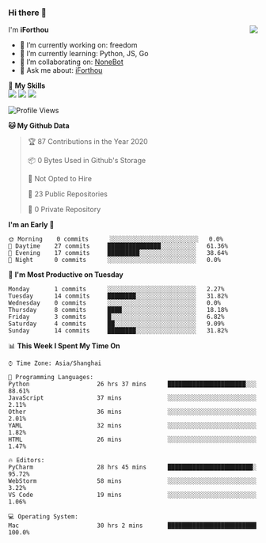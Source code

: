 ### Hi there 👋

<a href="#">
  <img align="right" src="https://github-readme-stats.vercel.app/api?username=iforthou&count_private=true&show_icons=true&bg_color=15,f2f7fd,E0EAFC" />
</a>

I'm **iForthou**

- 🔭 I’m currently working on: freedom
- 🌱 I’m currently learning: Python, JS, Go
- 👯 I’m collaborating on: [NoneBot](https://github.com/nonebot)
- 💬 Ask me about: [iForthou](https://iforthou.com)

🌟 **My Skills**  
![](https://img.shields.io/badge/-Python-3e74a2?style=flat-square&logo=Python&logoColor=fff)
![](https://img.shields.io/badge/-Docker-2496ED?style=flat-square&logo=Docker&logoColor=fff)
![](https://img.shields.io/badge/-Linux-000000?style=flat-square&logo=Linux&logoColor=fff)

<!--START_SECTION:waka-->
![Profile Views](http://img.shields.io/badge/Profile%20Views-238-blue)

**🐱 My Github Data** 

> 🏆 87 Contributions in the Year 2020
 > 
> 📦 0 Bytes Used in Github's Storage 
 > 
> 🚫 Not Opted to Hire
 > 
> 📜 23 Public Repositories
 > 
> 🔑 0 Private Repository 
 > 
**I'm an Early 🐤** 

```text
🌞 Morning    0 commits      ░░░░░░░░░░░░░░░░░░░░░░░░░   0.0% 
🌆 Daytime    27 commits     ███████████████░░░░░░░░░░   61.36% 
🌃 Evening    17 commits     █████████░░░░░░░░░░░░░░░░   38.64% 
🌙 Night      0 commits      ░░░░░░░░░░░░░░░░░░░░░░░░░   0.0%

```
📅 **I'm Most Productive on Tuesday** 

```text
Monday       1 commits      ░░░░░░░░░░░░░░░░░░░░░░░░░   2.27% 
Tuesday      14 commits     ████████░░░░░░░░░░░░░░░░░   31.82% 
Wednesday    0 commits      ░░░░░░░░░░░░░░░░░░░░░░░░░   0.0% 
Thursday     8 commits      ████░░░░░░░░░░░░░░░░░░░░░   18.18% 
Friday       3 commits      █░░░░░░░░░░░░░░░░░░░░░░░░   6.82% 
Saturday     4 commits      ██░░░░░░░░░░░░░░░░░░░░░░░   9.09% 
Sunday       14 commits     ████████░░░░░░░░░░░░░░░░░   31.82%

```


📊 **This Week I Spent My Time On** 

```text
⌚︎ Time Zone: Asia/Shanghai

💬 Programming Languages: 
Python                   26 hrs 37 mins      ██████████████████████░░░   88.61% 
JavaScript               37 mins             ░░░░░░░░░░░░░░░░░░░░░░░░░   2.11% 
Other                    36 mins             ░░░░░░░░░░░░░░░░░░░░░░░░░   2.01% 
YAML                     32 mins             ░░░░░░░░░░░░░░░░░░░░░░░░░   1.82% 
HTML                     26 mins             ░░░░░░░░░░░░░░░░░░░░░░░░░   1.47%

🔥 Editors: 
PyCharm                  28 hrs 45 mins      ████████████████████████░   95.72% 
WebStorm                 58 mins             ░░░░░░░░░░░░░░░░░░░░░░░░░   3.22% 
VS Code                  19 mins             ░░░░░░░░░░░░░░░░░░░░░░░░░   1.06%

💻 Operating System: 
Mac                      30 hrs 2 mins       █████████████████████████   100.0%

```


<!--END_SECTION:waka-->
